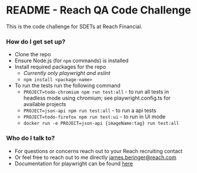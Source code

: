 # README - Reach QA Code Challenge #

This is the code challenge for SDETs at Reach Financial.

### How do I get set up? ###

* Clone the repo
* Ensure Node.js (for `npm` commands) is installed
* Install required packages for the repo 
    * _Currently only playwright and eslint_
    * `npm install <package-name>`
* To run the tests run the following command
    * `PROJECT=todo-chromium npm run test:all` - to run all tests in headless mode using chromium; see playwright.config.ts for available projects
    * `PROJECT=json-api npm run test:all` - to run a api tests
    * `PROJECT=todo-firefox npm run test:ui` - to run in UI mode
    * `docker run -e PROJECT=json-api {imageName:tag} run test:all`

### Who do I talk to? ###

* For questions or concerns reach out to your Reach recruiting contact
* Or feel free to reach out to me directly james.beringer@reach.com
* Documentation for playwright can be found [here](https://playwright.dev/docs)